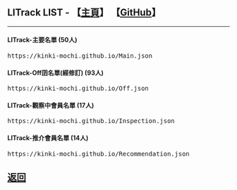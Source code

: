 <h2 id="litrack_list">LITrack LIST - 【<a href="https://tiny.cc/LITrack_GS">主頁</a>】 【<a href="https://github.com/Kinki-Mochi/Kinki-Mochi.github.io">GitHub</a>】</h2>
<hr />

<h4>LITrack-主要名單 (50人)</h4>
<div class="litrack_list1"><pre>https://kinki-mochi.github.io/Main.json</pre></div>
<h4>LITrack-Off囝名單(經修訂) (93人)</h4>
<div class="litrack_list2"><pre>https://kinki-mochi.github.io/Off.json</pre></div>
<h4>LITrack-觀察中會員名單 (17人)</h4>
<div class="litrack_list3"><pre>https://kinki-mochi.github.io/Inspection.json</pre></div>
<h4>LITrack-推介會員名單 (14人)</h4>
<div class="litrack_list4"><pre>https://kinki-mochi.github.io/Recommendation.json</pre></div>

<h2><a href="./">返回</a></h2>
